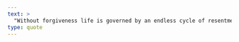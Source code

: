 ```yaml
---
text: >
  "Without forgiveness life is governed by an endless cycle of resentment and retaliation." - Roberto Assagioli
type: quote
---
```

